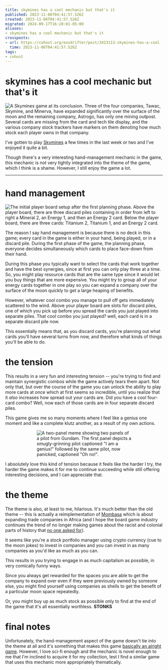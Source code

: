 ```yaml
---
title: skymines has a cool mechanic but that's it
published: 2023-11-06T04:41:57.526Z
created: 2023-11-06T04:41:57.526Z
migrated: 2024-09-17T16:28:01-05:00
aliases:
- skymines has a cool mechanic but that's it
crossposts:
- url: https://cohost.org/exodrifter/post/3423113-skymines-has-a-cool
  time: 2023-11-06T04:41:57.526Z
tags:
- cohost
---
```


# skymines has a cool mechanic but that's it

![A Skymines game at its conclusion. Three of the four companies, Tawac, Skymine, and Minerva, have expanded significantly over the surface of the moon and the remaining company, Astrogo, has only one mining outpost. Several cards are missing from the card and tech tile display, and the various company stock trackers have markers on them denoting how much stock each player owns in that company.](20231106044157-skymines.png)

I've gotten to play [Skymines](https://boardgamegeek.com/boardgame/359438/skymines) a few times in the last week or two and I've enjoyed it quite a bit.

Though there's a very interesting hand-management mechanic in the game, this mechanic is not very tightly integrated into the theme of the game, which I think is a shame. However, I still enjoy the game a lot.

---

# hand management

![The initial player board setup after the first planning phase. Above the player board, there are three discard piles containing in order from left to right a Mineral 2, an Energy 1, and then an Energy 2 card. Below the player board, there are three cards: Titanium 2, Titanium 1, and an Energy 2 card.](20231106044157-skymines-cards.png)

The reason I say hand management is because there is no deck in this game; every card in the game is either in your hand, being played, or in a discard pile. During the first phase of the game, the planning phase, everyone decides simultaneously which cards to place face-down from their hand.

During this phase you typically want to select the cards that work together and have the best synergies, since at first you can only play three at a time. So, you might play resource cards that are the same type since it would let you buy things that are more expensive. You might try to group all of your energy cards together in one play so you can expand a company over the surface of the moon quickly to get a large heaping of benefits.

However, whatever cool combo you manage to pull off gets immediately scattered to the wind. Above your player board are slots for discard piles, one of which you pick up before you spread the cards you just played into separate piles. That cool combo you just played? well, each card is in a separate discard pile now.

This essentially means that, as you discard cards, you're planning out what cards you'll have several turns from now, and therefore what kinds of things you'll be able to do.

# the tension

This results in a very fun and interesting tension -- you're trying to find and maintain synergistic combos while the game actively tears them apart. Not only that, but over the course of the game you can unlock the ability to play more cards at once which at first seems so incredible, until you realize that it _also_ increases how spread out your cards are. Did you have a cool four-card combo? Well, now each of those cards are in four separate discard piles.

This game gives me so many moments where I feel like a genius one moment and like a complete klutz another, as a result of my own actions.

<div style="width:60%; margin: 0 auto">

![A two-panel meme showing two panels of a pilot from Gundam. The first panel depicts a smugly-grinning pilot captioned "I am a genius!" followed by the same pilot, now panicked, captioned "Oh no!".](20231106044157-im-a-genius-oh-no.jpg)

</div>

I absolutely love this kind of tension because it feels like the harder I try, the harder the game makes it for me to continue succeeding while still offering interesting decisions, and I can appreciate that.

# the theme

The theme is also, at least to me, hilarious. It's much better than the old theme -- this is actually a reimplementation of [Mombasa](https://boardgamegeek.com/boardgame/172386/mombasa) which is about expanding trade companies in Africa (and I hope the board game industry continues the trend of no longer making games about the racist and colonial parts of history that [no one asked for](https://www.youtube.com/watch?v=nyYexTcyY2A&t=101s)).

It seems like you're a stock portfolio manager using crypto currency (cue to the moon jokes) to invest in companies and you can invest in as many companies as you'd like as much as you can.

This results in you trying to engage in as much capitalism as possible, in very comically funny ways.

Since you always get rewarded for the spaces you are able to get the company to expand over even if they were previously owned by someone else, you might find yourself using companies as shells to get the benefit of a particular moon space repeatedly.

Or, you might buy up as much stock as possible only to find at the end of the game that it's all essentially worthless. **STONKS**

# final notes

Unfortunately, the hand-management aspect of the game doesn't tie into the theme at all and it's something that makes this game [basically an alright game](https://www.youtube.com/watch?v=xJApU3RRNhs). However, I love sci-fi enough and the mechanic is novel enough to me that I'm inclined to acquire it for my collection, lest I find a similar game that uses this mechanic more appropriately thematically.
